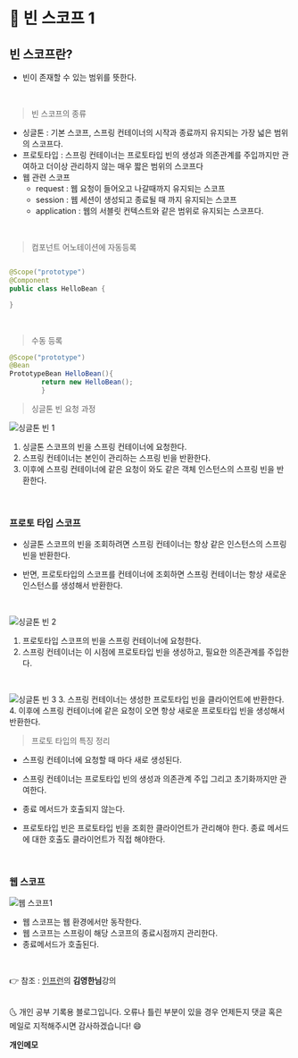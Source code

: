# 📌 빈 스코프 1

## 빈 스코프란?

- 빈이 존재할 수 있는 범위를 뜻한다.

<br>


> 빈 스코프의 종류

- 싱글톤 : 기본 스코프, 스프링 컨테이너의 시작과 종료까지 유지되는 가장 넓은 범위의 스코프다.
- 프로토타입 : 스프링 컨테이너는 프로토타입 빈의 생성과 의존관계를 주입까지만 관여하고 더이상 관리하지 않는 매우 짧은 범위의 스코프다
- 웹 관련 스코프
    - request : 웹 요청이 들어오고 나갈때까지 유지되는 스코프
    - session : 웹 세션이 생성되고 종료될 때 까지 유지되는 스코프
    - application : 웹의 서블릿 컨텍스트와 같은 범위로 유지되는 스코프다.

<br>

> 컴포넌트 어노테이션에 자동등록

```java

@Scope("prototype")
@Component
public class HelloBean {

}
```

<br>

> 수동 등록

```java
@Scope("prototype")
@Bean
PrototypeBean HelloBean(){
        return new HelloBean();
        }
```

>싱글톤 빈 요청 과정

![싱글톤 빈 1](https://user-images.githubusercontent.com/52389219/152459278-834e3cbe-9ea6-4723-81a6-967dd73e7b52.PNG)

1. 싱글톤 스코프의 빈을 스프링 컨테이너에 요청한다.
2. 스프링 컨테이너는 본인이 관리하는 스프링 빈을 반환한다.
3. 이후에 스프링 컨테이너에 같은 요청이 와도 같은 객체 인스턴스의 스프링 빈을 반환한다.

<br>

### 프로토 타입 스코프

- 싱글톤 스코프의 빈을 조회하려면 스프링 컨테이너는 항상 같은 인스턴스의 스프링 빈을 반환한다.


- 반면, 프로토타입의 스코프를 컨테이너에 조회하면 스프링 컨테이너는 항상 새로운 인스턴스를 생성해서 반환한다.

<br>

![싱글톤 빈 2](https://user-images.githubusercontent.com/52389219/152459277-efa5eb60-1e34-43c2-8148-27181031173d.PNG)

1. 프로토타입 스코프의 빈을 스프링 컨테이너에 요청한다.
2. 스프링 컨테이너는 이 시점에 프로토타입 빈을 생성하고, 필요한 의존관계를 주입한다.

<br>

![싱글톤 빈 3](https://user-images.githubusercontent.com/52389219/152459272-e1c015a8-3857-4182-a5b8-f920941e795e.PNG)
3. 스프링 컨테이너는 생성한 프로토타입 빈을 클라이언트에 반환한다.
4. 이후에 스프링 컨테이너에 같은 요청이 오면 항상 새로운 프로토타입 빈을 생성해서 반환한다.




> 프로토 타입의 특징 정리
- 스프링 컨테이너에 요청할 때 마다 새로 생성된다.

- 스프링 컨테이너는 프로토타입 빈의 생성과 의존관계 주입 그리고 초기화까지만 관여한다.


- 종료 메서드가 호출되지 않는다.


- 프로토타입 빈은 프로토타입 빈을 조회한 클라이언트가 관리해야 한다. 종료 메서드에 대한 호출도
  클라이언트가 직접 해야한다.

<br>


### 웹 스코프


![웹 스코프1](https://user-images.githubusercontent.com/52389219/152460583-8b2c0fd0-e257-4ce5-99f9-df4f65c95d26.PNG)

- 웹 스코프는 웹 환경에서만 동작한다.
- 웹 스코프는 스프링이 해당 스코프의 종료시점까지 관리한다.
- 종료메서드가 호출된다.

<br>




👉 참조 : [인프런](https://www.inflearn.com/)의 **김영한님**강의


<br>
🌜 개인 공부 기록용 블로그입니다. 오류나 틀린 부분이 있을 경우 
언제든지 댓글 혹은 메일로 지적해주시면 감사하겠습니다! 😄

<br>

**개인메모**

